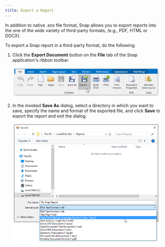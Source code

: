 ```yaml
---
title: Export a Report
---
```

In addition to native .snx file format, Snap allows you to export reports into the one of the wide variety of third-party formats, (e.g., PDF, HTML or DOCX).

To export a Snap report in a third-party format, do the following.
1. Click the **Export Document** button on the **File** tab of the Snap application's ribbon toolbar.
	
	![Snap-End-User-Export00](../../../images/Img20272.png)
2. In the invoked **Save As** dialog,  select a directory in which you want to save, specify the name and format of the exported file, and click **Save** to export the report and exit the dialog.
	
	![Snap-End-User-Export01](../../../images/Img20273.png)